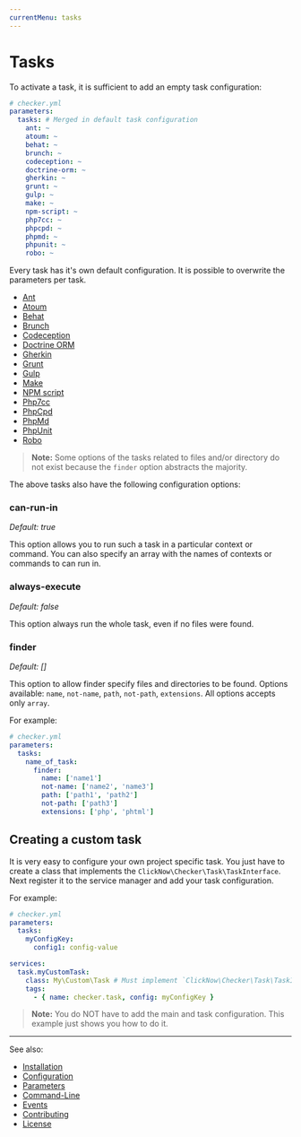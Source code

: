 ```yaml
---
currentMenu: tasks
---
```


# Tasks

To activate a task, it is sufficient to add an empty task configuration:

```yml
# checker.yml
parameters:
  tasks: # Merged in default task configuration
    ant: ~
    atoum: ~
    behat: ~
    brunch: ~
    codeception: ~
    doctrine-orm: ~
    gherkin: ~
    grunt: ~
    gulp: ~
    make: ~
    npm-script: ~
    php7cc: ~
    phpcpd: ~
    phpmd: ~
    phpunit: ~
    robo: ~
```

Every task has it's own default configuration.
It is possible to overwrite the parameters per task.

- [Ant](tasks/ant.md)
- [Atoum](tasks/atoum.md)
- [Behat](tasks/behat.md)
- [Brunch](tasks/brunch.md)
- [Codeception](tasks/codeception.md)
- [Doctrine ORM](tasks/doctrine-orm.md)
- [Gherkin](tasks/gherkin.md)
- [Grunt](tasks/grunt.md)
- [Gulp](tasks/gulp.md)
- [Make](tasks/make.md)
- [NPM script](tasks/npm-script.md)
- [Php7cc](tasks/php7cc.md)
- [PhpCpd](tasks/phpcpd.md)
- [PhpMd](tasks/phpmd.md)
- [PhpUnit](tasks/phpunit.md)
- [Robo](tasks/robo.md)

> **Note:** Some options of the tasks related to files and/or directory 
do not exist because the `finder` option abstracts the majority.

The above tasks also have the following configuration options:

### can-run-in

*Default: true*

This option allows you to run such a task in a particular context or command.
You can also specify an array with the names of contexts or commands to can run in.

### always-execute

*Default: false*

This option always run the whole task, even if no files were found.

### finder

*Default: []*

This option to allow finder specify files and directories to be found.
Options available: `name`, `not-name`, `path`, `not-path`, `extensions`.
All options accepts only `array`.

For example:

```yml
# checker.yml
parameters:
  tasks:
    name_of_task:
      finder:
        name: ['name1']
        not-name: ['name2', 'name3']
        path: ['path1', 'path2']
        not-path: ['path3']
        extensions: ['php', 'phtml']
```

## Creating a custom task

It is very easy to configure your own project specific task.
You just have to create a class that implements the `ClickNow\Checker\Task\TaskInterface`.
Next register it to the service manager and add your task configuration.

For example:

```yaml
# checker.yml
parameters:
  tasks:
    myConfigKey:
      config1: config-value

services:
  task.myCustomTask:
    class: My\Custom\Task # Must implement `ClickNow\Checker\Task\TaskInterface`
    tags:
      - { name: checker.task, config: myConfigKey }
```

> **Note:** 
You do NOT have to add the main and task configuration.
This example just shows you how to do it.

***
See also:

- [Installation](installation.md)
- [Configuration](configuration.md)
- [Parameters](parameters.md)
- [Command-Line](command-line.md)
- [Events](events.md)
- [Contributing](../CONTRIBUTING.md)
- [License](../LICENSE.md)
